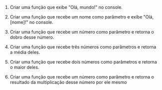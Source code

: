 1. Criar uma função que exibe "Olá, mundo!" no console.

2. Criar uma função que recebe um nome como parâmetro e exibe "Olá, [nome]!" no console.

3. Criar uma função que recebe um número como parâmetro e retorna o dobro desse número.

4. Criar uma função que recebe três números como parâmetros e retorna a média deles.

5. Criar uma função que recebe dois números como parâmetros e retorna o maior deles.

6. Criar uma função que recebe um número como parâmetro e retorna o resultado da multiplicação desse número por ele mesmo